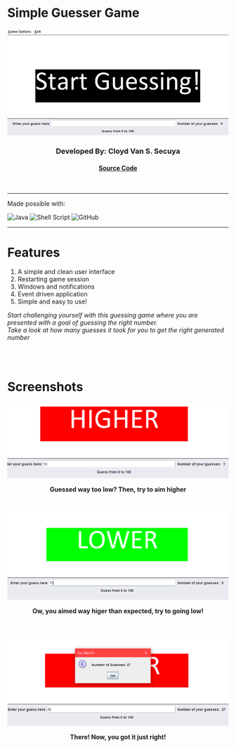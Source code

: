 # Simple Guesser Game 
<p align="center"><img src="assets/home_screen_card.png"/></p>
<h3 align="center">Developed By: Cloyd Van S. Secuya</h3>
<h4 align="center"><a href="https://github.com/Ciezo/Simple-Guesser-Game">Source Code</a></h4>

<br>
<hr>

Made possible with: 

![Java](https://img.shields.io/badge/java-%23ED8B00.svg?style=for-the-badge&logo=java&logoColor=white)
![Shell Script](https://img.shields.io/badge/shell_script-%23121011.svg?style=for-the-badge&logo=gnu-bash&logoColor=white)
![GitHub](https://img.shields.io/badge/GitHub-100000?style=for-the-badge&logo=github&logoColor=white)

<hr>

# Features
1. A simple and clean user interface
2. Restarting game session
3. Windows and notifications
4. Event driven application
5. Simple and easy to use!

<i>Start challenging yourself with this guessing game where you are presented with a goal of guessing the right number.</i><br>
<i>Take a look at how many guesses it took for you to get the right generated number</i>

<br>
<br>

# Screenshots
<p align="center"><img src="assets/higher.png"/></p>
<p align="center"><b>Guessed way too low? Then, try to aim higher</b></p>
<br>
<p align="center"><img src="assets/lower.png"/></p>
<p align="center"><b>Ow, you aimed way higer than expected, try to going low!</b></p>
<br>
<p align="center"><img src="assets/winner.png"/></p>
<p align="center"><b>There! Now, you got it just right!</b></p>
